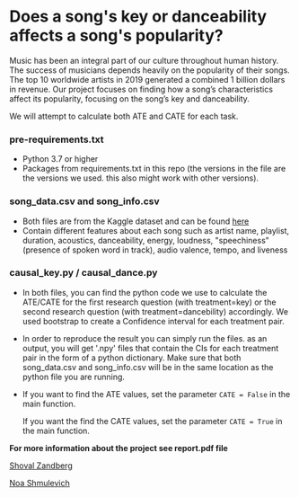 # Does a song's key or danceability affects a song's popularity?

Music has been an integral part of our culture throughout human history. The success of musicians depends heavily on the popularity of their songs. The top 10 worldwide artists in 2019 generated a combined 1 billion dollars in revenue. Our project focuses on finding how a song’s characteristics affect its popularity, focusing on the song’s key and danceability.

We will attempt to calculate both ATE and CATE for each task.

### pre-requirements.txt
-	Python 3.7 or higher
-	Packages from requirements.txt in this repo (the versions in the file are the versions we used. this also might work with other versions).

### song_data.csv and song_info.csv
- Both files are from the Kaggle dataset and can be found  [here](https://www.kaggle.com/edalrami/19000-spotify-songs)
- Contain different features about each song such as artist name, playlist, duration, acoustics, danceability, energy, loudness, "speechiness" (presence of spoken word in track), audio valence, tempo, and liveness

### causal_key.py / causal_dance.py
- In both files, you can find the python code we use to calculate the ATE/CATE for the first research question (with treatment=key) or the second research question (with treatment=dancebility) accordingly. We used bootstrap to create a Confidence interval for each treatment pair. 
- In order to reproduce the result you can simply run the files. as an output, you will get '.npy' files that contain the CIs for each treatment pair in the form of a python dictionary. Make sure that both song_data.csv and song_info.csv will be in the same location as the python file you are running.
- If you want to find the ATE values, set the parameter  `CATE = False` in the main function. 
  
  If you want the find the CATE values, set the parameter `CATE = True` in the main function. 


__For more information about the project see report.pdf file__

[Shoval Zandberg](https://github.com/shoval-z)

[Noa Shmulevich](https://github.com/noashmul)
